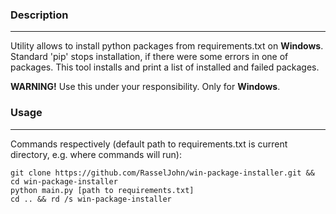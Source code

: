 
### Description
***
Utility allows to install python packages from requirements.txt on __Windows__.
Standard 'pip' stops installation, if there were some errors in one of packages.
This tool installs and print a list of installed and failed packages.

**WARNING!** Use this under your responsibility. Only for __Windows__.

### Usage
***
Commands respectively (default path to requirements.txt is current directory, e.g. where commands will run):

```
git clone https://github.com/RasselJohn/win-package-installer.git && cd win-package-installer
python main.py [path to requirements.txt]
cd .. && rd /s win-package-installer
```

